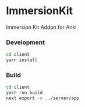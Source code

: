 # ImmersionKit
Immersion Kit Addon for Anki


### Development

```bash
cd client
yarn install
```

### Build

```bash
cd client
yarn run build
next export -o ../server/app
```
